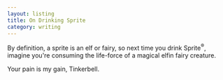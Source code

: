 ```yaml
---
layout: listing
title: On Drinking Sprite
category: writing
---
```


By definition, a sprite is an elf or fairy, so next time you drink Sprite<sup>&reg;</sup>, imagine you're consuming the life-force of a magical elfin fairy creature. 

Your pain is my gain, Tinkerbell. 